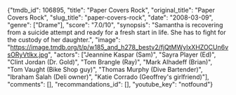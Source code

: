 {"tmdb_id": 106895, "title": "Paper Covers Rock", "original_title": "Paper Covers Rock", "slug_title": "paper-covers-rock", "date": "2008-03-09", "genre": ["Drame"], "score": "7.0/10", "synopsis": "Samantha is recovering from a suicide attempt and ready for a fresh start in life. She has to fight for the custody of her daughter.", "image": "https://image.tmdb.org/t/p/w185_and_h278_bestv2/fjQtMWyIxXHZOCUn6vsORyVtlkx.jpg", "actors": ["Jeannine Kaspar (Sam)", "Sayra Player (Ed)", "Clint Jordan (Dr. Gold)", "Tom Brangle (Ray)", "Mark Alhadeff (Brian)", "Tom Vaught (Bike Shop guy)", "Thomas Murphy (Dive Bartender)", "Ibraham Salah (Deli owner)", "Katie Corrado (Geoffrey's girlfriend)"], "comments": [], "recommandations_id": [], "youtube_key": "notfound"}